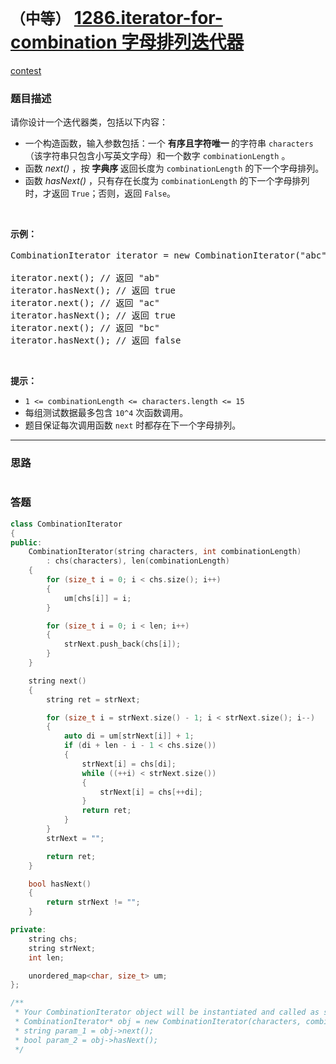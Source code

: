 # `（中等）` [1286.iterator-for-combination 字母排列迭代器](https://leetcode-cn.com/problems/iterator-for-combination/)

[contest](https://leetcode-cn.com/contest/biweekly-contest-15/problems/iterator-for-combination/)

### 题目描述
<p>请你设计一个迭代器类，包括以下内容：</p>

<ul>
	<li>一个构造函数，输入参数包括：一个&nbsp;<strong>有序且字符唯一&nbsp;</strong>的字符串&nbsp;<code>characters</code>（该字符串只包含小写英文字母）和一个数字&nbsp;<code>combinationLength</code>&nbsp;。</li>
	<li>函数&nbsp;<em>next()&nbsp;</em>，按&nbsp;<strong>字典序&nbsp;</strong>返回长度为&nbsp;<code>combinationLength</code> 的下一个字母排列。</li>
	<li>函数&nbsp;<em>hasNext()&nbsp;</em>，只有存在长度为&nbsp;<code>combinationLength</code> 的下一个字母排列时，才返回&nbsp;<code>True</code>；否则，返回 <code>False</code>。</li>
</ul>

<p>&nbsp;</p>

<p><strong>示例：</strong></p>

<pre>CombinationIterator iterator = new CombinationIterator("abc", 2); // 创建迭代器 iterator

iterator.next(); // 返回 "ab"
iterator.hasNext(); // 返回 true
iterator.next(); // 返回 "ac"
iterator.hasNext(); // 返回 true
iterator.next(); // 返回 "bc"
iterator.hasNext(); // 返回 false
</pre>

<p>&nbsp;</p>

<p><strong>提示：</strong></p>

<ul>
	<li><code>1 &lt;= combinationLength &lt;=&nbsp;characters.length &lt;= 15</code></li>
	<li>每组测试数据最多包含&nbsp;<code>10^4</code>&nbsp;次函数调用。</li>
	<li>题目保证每次调用函数&nbsp;<code>next</code>&nbsp;时都存在下一个字母排列。</li>
</ul>

            

---
### 思路
```
```



### 答题
``` C++
class CombinationIterator 
{
public:
    CombinationIterator(string characters, int combinationLength) 
        : chs(characters), len(combinationLength)
    {
        for (size_t i = 0; i < chs.size(); i++)
        {
            um[chs[i]] = i;
        }

		for (size_t i = 0; i < len; i++)
		{
			strNext.push_back(chs[i]);
		}
    }

    string next()
    {
        string ret = strNext;

        for (size_t i = strNext.size() - 1; i < strNext.size(); i--)
        {
            auto di = um[strNext[i]] + 1;
            if (di + len - i - 1 < chs.size())
            {
                strNext[i] = chs[di];
                while ((++i) < strNext.size())
                {
					strNext[i] = chs[++di];
                }
                return ret;
            }
        }
		strNext = "";

		return ret;
    }

    bool hasNext() 
    {
        return strNext != "";
	}

private:
    string chs;
	string strNext;
    int len;

    unordered_map<char, size_t> um;
};

/**
 * Your CombinationIterator object will be instantiated and called as such:
 * CombinationIterator* obj = new CombinationIterator(characters, combinationLength);
 * string param_1 = obj->next();
 * bool param_2 = obj->hasNext();
 */
```




